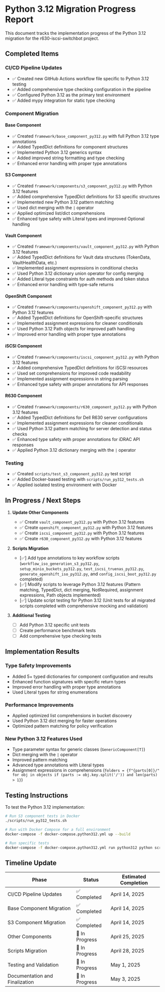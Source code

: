 # Python 3.12 Migration Progress Report

This document tracks the implementation progress of the Python 3.12 migration for the r630-iscsi-switchbot project.

## Completed Items

### CI/CD Pipeline Updates
- ✅ Created new GitHub Actions workflow file specific to Python 3.12 testing
- ✅ Added comprehensive type checking configuration in the pipeline
- ✅ Configured Python 3.12 as the primary test environment
- ✅ Added mypy integration for static type checking

### Component Migration

#### Base Component
- ✅ Created `framework/base_component_py312.py` with full Python 3.12 type annotations
- ✅ Added TypedDict definitions for component structures
- ✅ Implemented Python 3.12 generics syntax
- ✅ Added improved string formatting and type checking
- ✅ Enhanced error handling with proper type annotations

#### S3 Component
- ✅ Created `framework/components/s3_component_py312.py` with Python 3.12 features
- ✅ Added comprehensive TypedDict definitions for S3 specific structures
- ✅ Implemented new Python 3.12 pattern matching
- ✅ Used dict merging with the `|` operator
- ✅ Applied optimized list/dict comprehensions
- ✅ Enhanced type safety with Literal types and improved Optional handling

#### Vault Component
- ✅ Created `framework/components/vault_component_py312.py` with Python 3.12 features
- ✅ Added TypedDict definitions for Vault data structures (TokenData, VaultHealthData, etc.)
- ✅ Implemented assignment expressions in conditional checks
- ✅ Used Python 3.12 dictionary union operator for config merging
- ✅ Added Literal type constraints for auth methods and token status
- ✅ Enhanced error handling with type-safe returns

#### OpenShift Component
- ✅ Created `framework/components/openshift_component_py312.py` with Python 3.12 features
- ✅ Added TypedDict definitions for OpenShift-specific structures
- ✅ Implemented assignment expressions for cleaner conditionals
- ✅ Used Python 3.12 Path objects for improved path handling
- ✅ Improved error handling with proper type annotations

#### iSCSI Component
- ✅ Created `framework/components/iscsi_component_py312.py` with Python 3.12 features
- ✅ Added comprehensive TypedDict definitions for iSCSI resources
- ✅ Used set comprehensions for improved code readability
- ✅ Implemented assignment expressions in string parsing
- ✅ Enhanced type safety with proper annotations for API responses

#### R630 Component
- ✅ Created `framework/components/r630_component_py312.py` with Python 3.12 features
- ✅ Added TypedDict definitions for Dell R630 server configurations
- ✅ Implemented assignment expressions for cleaner conditionals
- ✅ Used Python 3.12 pattern matching for server detection and status checks
- ✅ Enhanced type safety with proper annotations for iDRAC API responses
- ✅ Applied Python 3.12 dictionary merging with the `|` operator

### Testing
- ✅ Created `scripts/test_s3_component_py312.py` test script
- ✅ Added Docker-based testing with `scripts/run_py312_tests.sh`
- ✅ Applied isolated testing environment with Docker

## In Progress / Next Steps

1. **Update Other Components**
   - ✅ Create `vault_component_py312.py` with Python 3.12 features
   - ✅ Create `openshift_component_py312.py` with Python 3.12 features
   - ✅ Create `iscsi_component_py312.py` with Python 3.12 features
   - ✅ Create `r630_component_py312.py` with Python 3.12 features

2. **Scripts Migration**
   - [✅] Add type annotations to key workflow scripts (`workflow_iso_generation_s3_py312.py`, `setup_minio_buckets_py312.py`, `test_iscsi_truenas_py312.py`, `generate_openshift_iso_py312.py`, and `config_iscsi_boot_py312.py` completed)
   - [✅] Modify scripts to leverage Python 3.12 features (Pattern matching, TypedDict, dict merging, NotRequired, assignment expressions, Path objects implemented)
   - [✅] Update script testing for Python 3.12 (Unit tests for all migrated scripts completed with comprehensive mocking and validation)

3. **Additional Testing**
   - [ ] Add Python 3.12 specific unit tests
   - [ ] Create performance benchmark tests
   - [ ] Add comprehensive type checking tests

## Implementation Results

### Type Safety Improvements
- Added 5+ typed dictionaries for component configuration and results
- Enhanced function signatures with specific return types
- Improved error handling with proper type annotations
- Used Literal types for string enumerations

### Performance Improvements
- Applied optimized list comprehensions in bucket discovery
- Used Python 3.12 dict merging for faster operations
- Optimized pattern matching for policy verification

### New Python 3.12 Features Used
- Type parameter syntax for generic classes (`GenericComponent[T]`)
- Dict merging with the `|` operator
- Improved pattern matching
- Advanced type annotations with Literal types
- Assignment expressions in comprehensions (`folders = {f"{parts[0]}/" for obj in objects if (parts := obj.key.split('/')) and len(parts) > 1}`)

## Testing Instructions

To test the Python 3.12 implementation:

```bash
# Run S3 component tests in Docker
./scripts/run_py312_tests.sh

# Run with Docker Compose for a full environment
docker-compose -f docker-compose.python312.yml up --build

# Run specific tests
docker-compose -f docker-compose.python312.yml run python312 python scripts/test_s3_component_py312.py
```

## Timeline Update

| Phase | Status | Estimated Completion |
|-------|--------|----------------------|
| CI/CD Pipeline Updates | ✅ Completed | April 14, 2025 |
| Base Component Migration | ✅ Completed | April 14, 2025 |
| S3 Component Migration | ✅ Completed | April 14, 2025 |
| Other Components | 🔄 In Progress | April 25, 2025 |
| Scripts Migration | 🔄 In Progress | April 28, 2025 |
| Testing and Validation | 🔄 In Progress | May 1, 2025 |
| Documentation and Finalization | 🔄 In Progress | May 3, 2025 |
